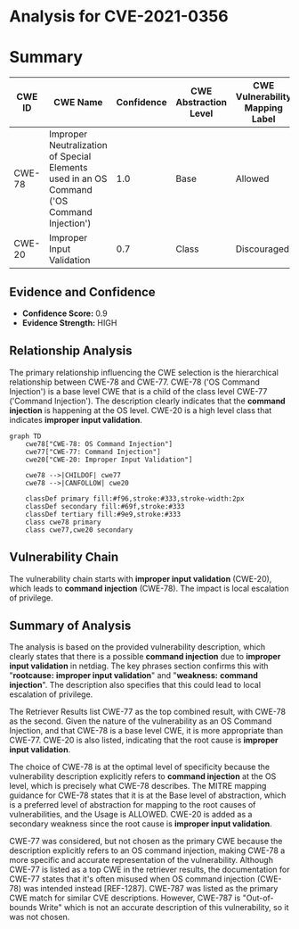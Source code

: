 # Analysis for CVE-2021-0356

# Summary
| CWE ID | CWE Name | Confidence | CWE Abstraction Level | CWE Vulnerability Mapping Label | CWE-Vulnerability Mapping Notes |
|---|---|---|---|---|---|
| CWE-78 | Improper Neutralization of Special Elements used in an OS Command ('OS Command Injection') | 1.0 | Base | Allowed | Primary CWE |
| CWE-20 | Improper Input Validation | 0.7 | Class | Discouraged | Secondary Candidate |

## Evidence and Confidence

*   **Confidence Score:** 0.9
*   **Evidence Strength:** HIGH

## Relationship Analysis
The primary relationship influencing the CWE selection is the hierarchical relationship between CWE-78 and CWE-77. CWE-78 ('OS Command Injection') is a base level CWE that is a child of the class level CWE-77 ('Command Injection'). The description clearly indicates that the **command injection** is happening at the OS level. CWE-20 is a high level class that indicates **improper input validation**.

```mermaid
graph TD
    cwe78["CWE-78: OS Command Injection"]
    cwe77["CWE-77: Command Injection"]
    cwe20["CWE-20: Improper Input Validation"]
    
    cwe78 -->|CHILDOF| cwe77
    cwe78 -->|CANFOLLOW| cwe20
    
    classDef primary fill:#f96,stroke:#333,stroke-width:2px
    classDef secondary fill:#69f,stroke:#333
    classDef tertiary fill:#9e9,stroke:#333
    class cwe78 primary
    class cwe77,cwe20 secondary
```

## Vulnerability Chain
The vulnerability chain starts with **improper input validation** (CWE-20), which leads to **command injection** (CWE-78). The impact is local escalation of privilege.

## Summary of Analysis
The analysis is based on the provided vulnerability description, which clearly states that there is a possible **command injection** due to **improper input validation** in netdiag. The key phrases section confirms this with "**rootcause:** **improper input validation**" and "**weakness:** **command injection**". The description also specifies that this could lead to local escalation of privilege.

The Retriever Results list CWE-77 as the top combined result, with CWE-78 as the second. Given the nature of the vulnerability as an OS Command Injection, and that CWE-78 is a base level CWE, it is more appropriate than CWE-77. CWE-20 is also listed, indicating that the root cause is **improper input validation**.

The choice of CWE-78 is at the optimal level of specificity because the vulnerability description explicitly refers to **command injection** at the OS level, which is precisely what CWE-78 describes.
The MITRE mapping guidance for CWE-78 states that it is at the Base level of abstraction, which is a preferred level of abstraction for mapping to the root causes of vulnerabilities, and the Usage is ALLOWED.
CWE-20 is added as a secondary weakness since the root cause is **improper input validation**.

CWE-77 was considered, but not chosen as the primary CWE because the description explicitly refers to an OS command injection, making CWE-78 a more specific and accurate representation of the vulnerability. Although CWE-77 is listed as a top CWE in the retriever results, the documentation for CWE-77 states that it's often misused when OS command injection (CWE-78) was intended instead [REF-1287].
CWE-787 was listed as the primary CWE match for similar CVE descriptions. However, CWE-787 is "Out-of-bounds Write" which is not an accurate description of this vulnerability, so it was not chosen.